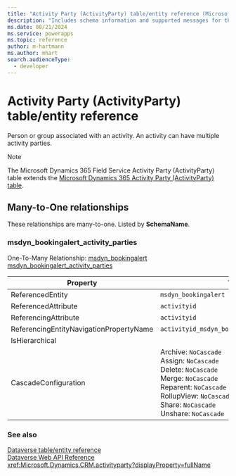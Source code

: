 ```yaml
---
title: "Activity Party (ActivityParty) table/entity reference (Microsoft Dynamics 365 Field Service)"
description: "Includes schema information and supported messages for the Activity Party (ActivityParty) table/entity with Microsoft Dynamics 365 Field Service."
ms.date: 08/21/2024
ms.service: powerapps
ms.topic: reference
author: m-hartmann
ms.author: mhart
search.audienceType: 
  - developer
---
```


# Activity Party (ActivityParty) table/entity reference

Person or group associated with an activity. An activity can have multiple activity parties.

> [!NOTE]
> The Microsoft Dynamics 365 Field Service Activity Party (ActivityParty) table extends the [Microsoft Dynamics 365 Activity Party (ActivityParty) table](/dynamics365/developer/entities/activityparty).




## Many-to-One relationships

These relationships are many-to-one. Listed by **SchemaName**.

### <a name="BKMK_msdyn_bookingalert_activity_parties"></a> msdyn_bookingalert_activity_parties

One-To-Many Relationship: [msdyn_bookingalert msdyn_bookingalert_activity_parties](msdyn_bookingalert.md#BKMK_msdyn_bookingalert_activity_parties)

|Property|Value|
|---|---|
|ReferencedEntity|`msdyn_bookingalert`|
|ReferencedAttribute|`activityid`|
|ReferencingAttribute|`activityid`|
|ReferencingEntityNavigationPropertyName|`activityid_msdyn_bookingalert_activityparty`|
|IsHierarchical||
|CascadeConfiguration|Archive: `NoCascade`<br />Assign: `NoCascade`<br />Delete: `NoCascade`<br />Merge: `NoCascade`<br />Reparent: `NoCascade`<br />RollupView: `NoCascade`<br />Share: `NoCascade`<br />Unshare: `NoCascade`|



### See also

[Dataverse table/entity reference](../about-entity-reference.md)  
[Dataverse Web API Reference](/power-apps/developer/data-platform/webapi/reference/about)   
<xref:Microsoft.Dynamics.CRM.activityparty?displayProperty=fullName>
